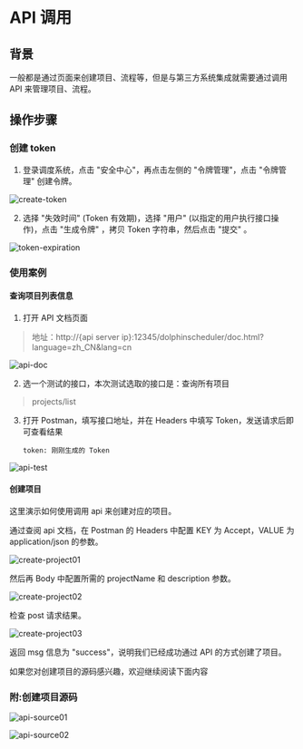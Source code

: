 # API 调用

## 背景

一般都是通过页面来创建项目、流程等，但是与第三方系统集成就需要通过调用 API 来管理项目、流程。

## 操作步骤

### 创建 token

1. 登录调度系统，点击 "安全中心"，再点击左侧的 "令牌管理"，点击 "令牌管理" 创建令牌。

![create-token](/img/new_ui/dev/security/create-token.png)
 
2. 选择 "失效时间" (Token 有效期)，选择 "用户" (以指定的用户执行接口操作)，点击 "生成令牌" ，拷贝 Token 字符串，然后点击 "提交" 。

![token-expiration](/img/new_ui/dev/open-api/token_expiration.png)

### 使用案例

#### 查询项目列表信息

1. 打开 API 文档页面

> 地址：http://{api server ip}:12345/dolphinscheduler/doc.html?language=zh_CN&lang=cn

![api-doc](/img/new_ui/dev/open-api/api_doc.png)
    
2. 选一个测试的接口，本次测试选取的接口是：查询所有项目

> projects/list

3. 打开 Postman，填写接口地址，并在 Headers 中填写 Token，发送请求后即可查看结果

    ```
    token: 刚刚生成的 Token
    ```
   
![api-test](/img/new_ui/dev/open-api/api_test.png)
 
#### 创建项目

这里演示如何使用调用 api 来创建对应的项目。

通过查阅 api 文档，在 Postman 的 Headers 中配置 KEY 为 Accept，VALUE 为 application/json 的参数。

![create-project01](/img/new_ui/dev/open-api/create_project01.png)

然后再 Body 中配置所需的 projectName 和 description 参数。

![create-project02](/img/new_ui/dev/open-api/create_project02.png)

检查 post 请求结果。

![create-project03](/img/new_ui/dev/open-api/create_project03.png)

返回 msg 信息为 "success"，说明我们已经成功通过 API 的方式创建了项目。

如果您对创建项目的源码感兴趣，欢迎继续阅读下面内容

### 附:创建项目源码

![api-source01](/img/new_ui/dev/open-api/api_source01.png)

![api-source02](/img/new_ui/dev/open-api/api_source02.png)


